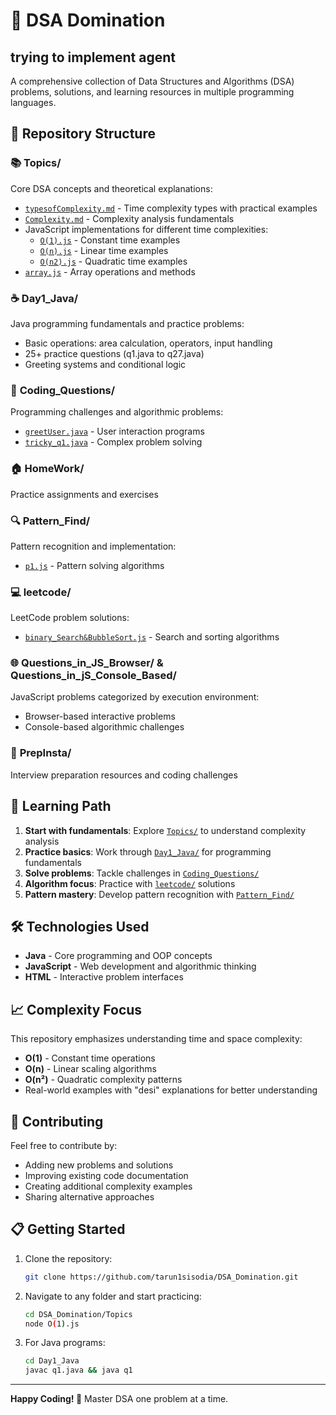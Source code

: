 # 🚀 DSA Domination
## trying to implement agent
A comprehensive collection of Data Structures and Algorithms (DSA) problems, solutions, and learning resources in multiple programming languages.

## 📂 Repository Structure

### 📚 **Topics/**
Core DSA concepts and theoretical explanations:
- [`typesofComplexity.md`](Topics/typesofComplexity.md) - Time complexity types with practical examples
- [`Complexity.md`](Topics/Complexity.md) - Complexity analysis fundamentals
- JavaScript implementations for different time complexities:
  - [`O(1).js`](Topics/O(1).js) - Constant time examples
  - [`O(n).js`](Topics/O(n).js) - Linear time examples  
  - [`O(n2).js`](Topics/O(n2).js) - Quadratic time examples
- [`array.js`](Topics/array.js) - Array operations and methods

### ☕ **Day1_Java/**
Java programming fundamentals and practice problems:
- Basic operations: area calculation, operators, input handling
- 25+ practice questions (q1.java to q27.java)
- Greeting systems and conditional logic

### 🧠 **Coding_Questions/**
Programming challenges and algorithmic problems:
- [`greetUser.java`](Coding_Questions/greetUser.java) - User interaction programs
- [`tricky_q1.java`](Coding_Questions/tricky_q1.java) - Complex problem solving

### 🏠 **HomeWork/**
Practice assignments and exercises

### 🔍 **Pattern_Find/**
Pattern recognition and implementation:
- [`p1.js`](Pattern_Find/p1.js) - Pattern solving algorithms

### 💻 **leetcode/**
LeetCode problem solutions:
- [`binary_Search&BubbleSort.js`](leetcode/binary_Search&BubbleSort.js) - Search and sorting algorithms

### 🌐 **Questions_in_JS_Browser/** & **Questions_in_jS_Console_Based/**
JavaScript problems categorized by execution environment:
- Browser-based interactive problems
- Console-based algorithmic challenges

### 🎯 **PrepInsta/**
Interview preparation resources and coding challenges

## 🎯 Learning Path

1. **Start with fundamentals**: Explore [`Topics/`](Topics/) to understand complexity analysis
2. **Practice basics**: Work through [`Day1_Java/`](Day1_Java/) for programming fundamentals
3. **Solve problems**: Tackle challenges in [`Coding_Questions/`](Coding_Questions/)
4. **Algorithm focus**: Practice with [`leetcode/`](leetcode/) solutions
5. **Pattern mastery**: Develop pattern recognition with [`Pattern_Find/`](Pattern_Find/)

## 🛠️ Technologies Used

- **Java** - Core programming and OOP concepts
- **JavaScript** - Web development and algorithmic thinking
- **HTML** - Interactive problem interfaces

## 📈 Complexity Focus

This repository emphasizes understanding time and space complexity:
- **O(1)** - Constant time operations
- **O(n)** - Linear scaling algorithms  
- **O(n²)** - Quadratic complexity patterns
- Real-world examples with "desi" explanations for better understanding

## 🤝 Contributing

Feel free to contribute by:
- Adding new problems and solutions
- Improving existing code documentation
- Creating additional complexity examples
- Sharing alternative approaches

## 📋 Getting Started

1. Clone the repository:
   ```bash
   git clone https://github.com/tarun1sisodia/DSA_Domination.git
   ```

2. Navigate to any folder and start practicing:
   ```bash
   cd DSA_Domination/Topics
   node O(1).js
   ```

3. For Java programs:
   ```bash
   cd Day1_Java
   javac q1.java && java q1
   ```

---

**Happy Coding! 🎉** Master DSA one problem at a time.
